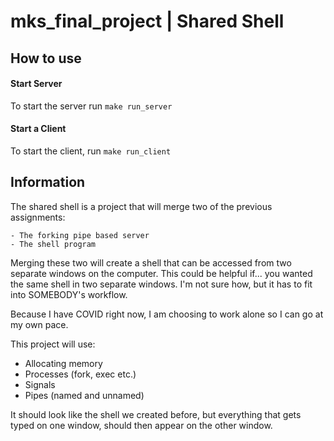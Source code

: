 # mks_final_project | Shared Shell

## How to use

#### Start Server

To start the server run `make run_server`

#### Start a Client

To start the client, run `make run_client`

## Information

The shared shell is a project that will merge two of the previous assignments:

    - The forking pipe based server
    - The shell program

Merging these two will create a shell that can be accessed from two separate windows on the computer. This could be helpful if... you wanted the same shell in two separate windows. I'm not sure how, but it has to fit into SOMEBODY's workflow.

Because I have COVID right now, I am choosing to work alone so I can go at my own pace.

This project will use:
* Allocating memory
* Processes (fork, exec etc.)
* Signals
* Pipes (named and unnamed)

It should look like the shell we created before, but everything that gets typed on one window, should then appear on the other window.
